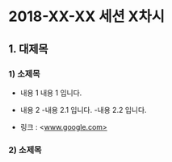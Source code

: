 # 2018-XX-XX 세션 X차시


## 1. 대제목


### 1) 소제목


* 내용 1
내용 1 입니다.


* 내용 2
  -내용 2.1 입니다.
  -내용 2.2 입니다.


* 링크 : <www.google.com>


### 2) 소제목
